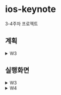 # ios-keynote
3-4주차 프로젝트

## 계획

<details> 
<summary>W3</summary>

### 7/17 월
- [x] 프로젝트 생성 및, 프로젝트 설정 - 30분 (7/17 11:37)
- [x] MVC 패턴 공부 - 10분
- [x] 팩토리 패턴 공부 및 정리 - 30분
- [x] 정사각-슬라이드 뷰를 위한 모델 클래스 설계 - 20분
- [x] 정사각-슬라이드 뷰를 위한 모델 클래스 구현 - 20분 (7/17 16:38)
- [x] RandomGenerator 공부 - 10분 (7/17 17:00)
- [x] ID생성 서비스 공부 및 구현 - 1시간 (7/17 17:00~20:41)
- [x] 정사각-슬라이드 뷰를 위한 모델 생성 팩토리 - 20분 (7/17 20:41)
- [x] 시스템 로그 공부 및 정리 - 30분 (7/17 23:00)

### 7/18 화

- [x] ⭐️KWDC⭐️


### 7/19 수
- [x] 입력과 출력을 구분할 SlideManager 설계 - 30분 (7/19 11:20 ~ 7/20 21:00)
- [x]] SlideManager 구조체 생성 - 10분 (7/19 11:20 ~ 7/20 21:00)
- [x] ColorPickerController 사용법 공부 - 10분 (7/19 11:00)
- [x] 🖌️ 투명도, 배경색 변경 UI - 30분 - (7/19 11:10)
- [x] 투명도, 배경색 입출력 흐름 구현 - 20분 - (7/20 11:07)

### 7/20 목
- [x] 옵저버 패턴 공부 및 정리 - 30분
- [x] M - VC 간의 관계를 Notification Center로 변경 - 30분 (7/25 17:24)
- [x] TableViewDataSource 공부및 정리 - 30분
- [x] 🖌️ Custom TableViewCell - 30분 
- [x] 🖌️ TableView UI - 30분
- [x] TableView Delegate - 1시간 (7/26 20:30)

### 7/20 금
- [ ] 리팩토링과 밀렸다면 과제 - 2시간

</details>

## 실행화면
<details> 
<summary>W3</summary>

(7/17 23:00)
![](https://i.ibb.co/BjSsN49/2023-07-17-11-11-21.png)
- `Logger`를 사용한 로그
- 사각형 모델 - 랜덤한 id, 높이, 컬러, alpha를 갖는다.
-----
(7/23 23:00)
![](https://i.ibb.co/5nGwDJK/Simulator-Screen-Recording-i-Pad-Pro-11-inch-4th-generation-2023-07-24-at-10-20-31.gif)
- 선택 후 배경색, 투명도 조절 가능
- 빈 영역 터치 시 선택 해제
</details>

<details> 
<summary>W4</summary>

(7/25 17:25)
![](https://i.ibb.co/5nGwDJK/Simulator-Screen-Recording-i-Pad-Pro-11-inch-4th-generation-2023-07-24-at-10-20-31.gif)
- 기존과 같지만 옵저버로 변경 . . .
----
(7/26 20:30)
![](https://i.ibb.co/5kcy60S/Simulator-Screen-Recording-i-Pad-Pro-11-inch-4th-generation-2023-07-26-at-20-55-22.gif)

- 테이블뷰
- UITableViewDelegate 이용, 선택과 해제 가능
- Input흐름과 Output흐름 분리

</details>